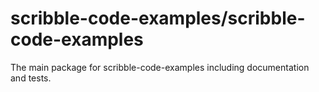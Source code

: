 # scribble-code-examples/scribble-code-examples

The main package for scribble-code-examples including documentation and tests.

